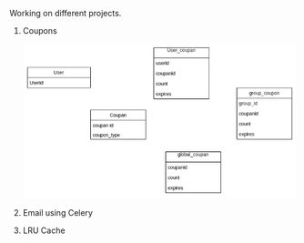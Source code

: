 Working on different projects.

1. Coupons


   ![Coupon diagram](./src/coupon/coupan.png?raw=true "Title")

2. Email using Celery
   
3. LRU Cache